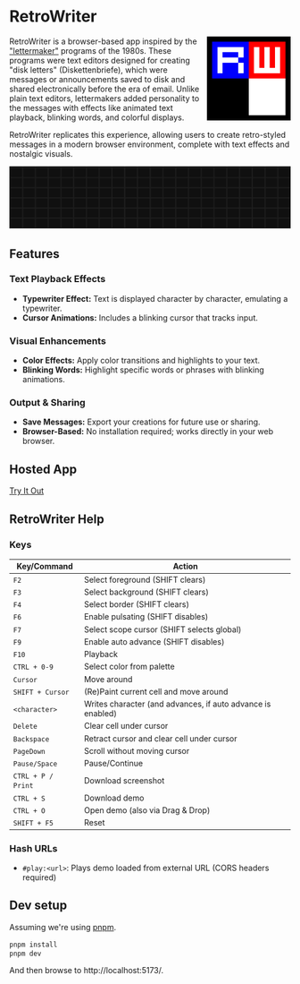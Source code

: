 # RetroWriter

<img src="public/logo.svg" width="150" alt="Logo" align="right">

RetroWriter is a browser-based app inspired by the ["lettermaker"](https://www.c64-wiki.de/wiki/Lettermaker) programs of the 1980s. These programs were text editors designed for creating "disk letters" (Diskettenbriefe), which were messages or announcements saved to disk and shared electronically before the era of email. Unlike plain text editors, lettermakers added personality to the messages with effects like animated text playback, blinking words, and colorful displays.

RetroWriter replicates this experience, allowing users to create retro-styled messages in a modern browser environment, complete with text effects and nostalgic visuals.

<img src="doc/img/retrowriter-demo.apng" alt="RetroWriter demo">

## Features

### Text Playback Effects
- **Typewriter Effect:** Text is displayed character by character, emulating a typewriter.
- **Cursor Animations:** Includes a blinking cursor that tracks input.

### Visual Enhancements
- **Color Effects:** Apply color transitions and highlights to your text.
- **Blinking Words:** Highlight specific words or phrases with blinking animations.

### Output & Sharing
- **Save Messages:** Export your creations for future use or sharing.
- **Browser-Based:** No installation required; works directly in your web browser.

## Hosted App

[Try It Out](https://datag.github.io/retro-writer/)

## RetroWriter Help


### Keys

| Key/Command               | Action                                                                 |
|---------------------------|-----------------------------------------------------------------------|
| `F2`                     | Select foreground (SHIFT clears)                                      |
| `F3`                     | Select background (SHIFT clears)                                      |
| `F4`                     | Select border (SHIFT clears)                                          |
| `F6`                     | Enable pulsating (SHIFT disables)                                     |
| `F7`                     | Select scope cursor (SHIFT selects global)                           |
| `F9`                     | Enable auto advance (SHIFT disables)                                 |
| `F10`                    | Playback                                                              |
| `CTRL + 0-9`             | Select color from palette                                             |
| `Cursor`                 | Move around                                                          |
| `SHIFT + Cursor`         | (Re)Paint current cell and move around                               |
| `<character>`            | Writes character (and advances, if auto advance is enabled)          |
| `Delete`                 | Clear cell under cursor                                               |
| `Backspace`              | Retract cursor and clear cell under cursor                            |
| `PageDown`               | Scroll without moving cursor                                          |
| `Pause/Space`            | Pause/Continue                                                       |
| `CTRL + P / Print`       | Download screenshot                                                  |
| `CTRL + S`               | Download demo                                                        |
| `CTRL + O`               | Open demo (also via Drag & Drop)                                      |
| `SHIFT + F5`             | Reset                                                                |

### Hash URLs

* `#play:<url>`: Plays demo loaded from external URL (CORS headers required)


## Dev setup

Assuming we're using [pnpm](https://pnpm.io/).

```shell
pnpm install
pnpm dev
```

And then browse to http://localhost:5173/.
